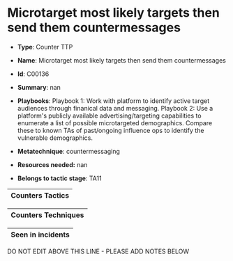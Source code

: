 # Microtarget most likely targets then send them countermessages

* **Type**: Counter TTP

* **Name**: Microtarget most likely targets then send them countermessages

* **Id**: C00136

* **Summary**: nan

* **Playbooks**: Playbook 1: Work with platform to identify active target audiences through finanical data and messaging.
Playbook 2: Use a platform's publicly available advertising/targeting capabilities to enumerate a list of possible microtargeted demographics.  Compare these to known TAs of past/ongoing influence ops to identify the vulnerable demographics. 


* **Metatechnique**: countermessaging

* **Resources needed:** nan

* **Belongs to tactic stage**: TA11


| Counters Tactics |
| ---------------- |



| Counters Techniques |
| ------------------- |



| Seen in incidents |
| ----------------- |

DO NOT EDIT ABOVE THIS LINE - PLEASE ADD NOTES BELOW